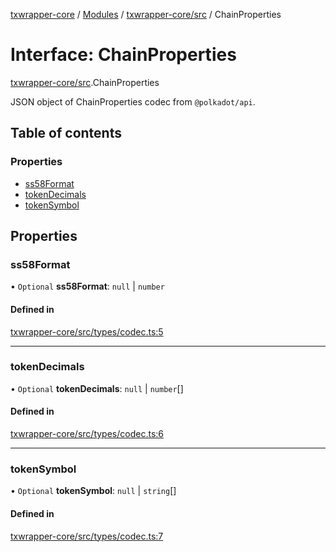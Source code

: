 [txwrapper-core](../README.md) / [Modules](../modules.md) / [txwrapper-core/src](../modules/txwrapper_core_src.md) / ChainProperties

# Interface: ChainProperties

[txwrapper-core/src](../modules/txwrapper_core_src.md).ChainProperties

JSON object of ChainProperties codec from `@polkadot/api`.

## Table of contents

### Properties

- [ss58Format](txwrapper_core_src.ChainProperties.md#ss58format)
- [tokenDecimals](txwrapper_core_src.ChainProperties.md#tokendecimals)
- [tokenSymbol](txwrapper_core_src.ChainProperties.md#tokensymbol)

## Properties

### ss58Format

• `Optional` **ss58Format**: ``null`` \| `number`

#### Defined in

[txwrapper-core/src/types/codec.ts:5](https://github.com/paritytech/txwrapper-core/blob/6c32f05/packages/txwrapper-core/src/types/codec.ts#L5)

___

### tokenDecimals

• `Optional` **tokenDecimals**: ``null`` \| `number`[]

#### Defined in

[txwrapper-core/src/types/codec.ts:6](https://github.com/paritytech/txwrapper-core/blob/6c32f05/packages/txwrapper-core/src/types/codec.ts#L6)

___

### tokenSymbol

• `Optional` **tokenSymbol**: ``null`` \| `string`[]

#### Defined in

[txwrapper-core/src/types/codec.ts:7](https://github.com/paritytech/txwrapper-core/blob/6c32f05/packages/txwrapper-core/src/types/codec.ts#L7)
